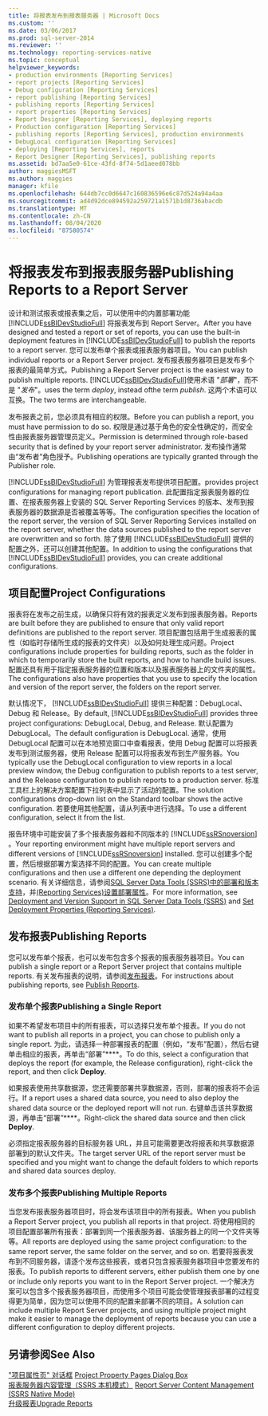 ```yaml
---
title: 将报表发布到报表服务器 | Microsoft Docs
ms.custom: ''
ms.date: 03/06/2017
ms.prod: sql-server-2014
ms.reviewer: ''
ms.technology: reporting-services-native
ms.topic: conceptual
helpviewer_keywords:
- production environments [Reporting Services]
- report projects [Reporting Services]
- Debug configuration [Reporting Services]
- report publishing [Reporting Services]
- publishing reports [Reporting Services]
- report properties [Reporting Services]
- Report Designer [Reporting Services], deploying reports
- Production configuration [Reporting Services]
- publishing reports [Reporting Services], production environments
- DebugLocal configuration [Reporting Services]
- deploying [Reporting Services], reports
- Report Designer [Reporting Services], publishing reports
ms.assetid: bd7aa5e0-61ce-43fd-8f74-5d1aeed078bb
author: maggiesMSFT
ms.author: maggies
manager: kfile
ms.openlocfilehash: 644db7cc0d6647c160836596e6c87d524a94a4aa
ms.sourcegitcommit: ad4d92dce894592a259721a1571b1d8736abacdb
ms.translationtype: MT
ms.contentlocale: zh-CN
ms.lasthandoff: 08/04/2020
ms.locfileid: "87580574"
---
```

# <a name="publishing-reports-to-a-report-server"></a><span data-ttu-id="8aa8e-102">将报表发布到报表服务器</span><span class="sxs-lookup"><span data-stu-id="8aa8e-102">Publishing Reports to a Report Server</span></span>
  <span data-ttu-id="8aa8e-103">设计和测试报表或报表集之后，可以使用中的内置部署功能 [!INCLUDE[ssBIDevStudioFull](../../includes/ssbidevstudiofull-md.md)] 将报表发布到 Report Server。</span><span class="sxs-lookup"><span data-stu-id="8aa8e-103">After you have designed and tested a report or set of reports, you can use the built-in deployment features in [!INCLUDE[ssBIDevStudioFull](../../includes/ssbidevstudiofull-md.md)] to publish the reports to a report server.</span></span> <span data-ttu-id="8aa8e-104">您可以发布单个报表或报表服务器项目。</span><span class="sxs-lookup"><span data-stu-id="8aa8e-104">You can publish individual reports or a Report Server project.</span></span> <span data-ttu-id="8aa8e-105">发布报表服务器项目是发布多个报表的最简单方式。</span><span class="sxs-lookup"><span data-stu-id="8aa8e-105">Publishing a Report Server project is the easiest way to publish multiple reports.</span></span> [!INCLUDE[ssBIDevStudioFull](../../includes/ssbidevstudiofull-md.md)]<span data-ttu-id="8aa8e-106">使用术语 "*部署*"，而不是 "*发布*"。</span><span class="sxs-lookup"><span data-stu-id="8aa8e-106">uses the term *deploy*, instead ofthe term *publish*.</span></span> <span data-ttu-id="8aa8e-107">这两个术语可以互换。</span><span class="sxs-lookup"><span data-stu-id="8aa8e-107">The two terms are interchangeable.</span></span>  
  
 <span data-ttu-id="8aa8e-108">发布报表之前，您必须具有相应的权限。</span><span class="sxs-lookup"><span data-stu-id="8aa8e-108">Before you can publish a report, you must have permission to do so.</span></span> <span data-ttu-id="8aa8e-109">权限是通过基于角色的安全性确定的，而安全性由报表服务器管理员定义。</span><span class="sxs-lookup"><span data-stu-id="8aa8e-109">Permission is determined through role-based security that is defined by your report server administrator.</span></span> <span data-ttu-id="8aa8e-110">发布操作通常由“发布者”角色授予。</span><span class="sxs-lookup"><span data-stu-id="8aa8e-110">Publishing operations are typically granted through the Publisher role.</span></span>  
  
 [!INCLUDE[ssBIDevStudioFull](../../includes/ssbidevstudiofull-md.md)] <span data-ttu-id="8aa8e-111">为管理报表发布提供项目配置。</span><span class="sxs-lookup"><span data-stu-id="8aa8e-111">provides project configurations for managing report publication.</span></span> <span data-ttu-id="8aa8e-112">此配置指定报表服务器的位置、在报表服务器上安装的 SQL Server Reporting Services 的版本、发布到报表服务器的数据源是否被覆盖等等。</span><span class="sxs-lookup"><span data-stu-id="8aa8e-112">The configuration specifies the location of the report server, the version of SQL Server Reporting Services installed on the report server, whether the data sources published to the report server are overwritten and so forth.</span></span> <span data-ttu-id="8aa8e-113">除了使用 [!INCLUDE[ssBIDevStudioFull](../../includes/ssbidevstudiofull-md.md)] 提供的配置之外，还可以创建其他配置。</span><span class="sxs-lookup"><span data-stu-id="8aa8e-113">In addition to using the configurations that [!INCLUDE[ssBIDevStudioFull](../../includes/ssbidevstudiofull-md.md)] provides, you can create additional configurations.</span></span>  
  
## <a name="project-configurations"></a><span data-ttu-id="8aa8e-114">项目配置</span><span class="sxs-lookup"><span data-stu-id="8aa8e-114">Project Configurations</span></span>  
 <span data-ttu-id="8aa8e-115">报表将在发布之前生成，以确保只将有效的报表定义发布到报表服务器。</span><span class="sxs-lookup"><span data-stu-id="8aa8e-115">Reports are built before they are published to ensure that only valid report definitions are published to the report server.</span></span> <span data-ttu-id="8aa8e-116">项目配置包括用于生成报表的属性（如临时存储所生成的报表的文件夹）以及如何处理生成问题。</span><span class="sxs-lookup"><span data-stu-id="8aa8e-116">Project configurations include properties for building reports, such as the folder in which to temporarily store the built reports, and how to handle build issues.</span></span> <span data-ttu-id="8aa8e-117">配置还具有用于指定报表服务器的位置和版本以及报表服务器上的文件夹的属性。</span><span class="sxs-lookup"><span data-stu-id="8aa8e-117">The configurations also have properties that you use to specify the location and version of the report server, the folders on the report server.</span></span>  
  
 <span data-ttu-id="8aa8e-118">默认情况下， [!INCLUDE[ssBIDevStudioFull](../../includes/ssbidevstudiofull-md.md)] 提供三种配置：DebugLocal、Debug 和 Release。</span><span class="sxs-lookup"><span data-stu-id="8aa8e-118">By default, [!INCLUDE[ssBIDevStudioFull](../../includes/ssbidevstudiofull-md.md)] provides three project configurations: DebugLocal, Debug, and Release.</span></span> <span data-ttu-id="8aa8e-119">默认配置为 DebugLocal。</span><span class="sxs-lookup"><span data-stu-id="8aa8e-119">The default configuration is DebugLocal.</span></span> <span data-ttu-id="8aa8e-120">通常，使用 DebugLocal 配置可以在本地预览窗口中查看报表，使用 Debug 配置可以将报表发布到测试服务器，使用 Release 配置可以将报表发布到生产服务器。</span><span class="sxs-lookup"><span data-stu-id="8aa8e-120">You typically use the DebugLocal configuration to view reports in a local preview window, the Debug configuration to publish reports to a test server, and the Release configuration to publish reports to a production server.</span></span> <span data-ttu-id="8aa8e-121">标准工具栏上的解决方案配置下拉列表中显示了活动的配置。</span><span class="sxs-lookup"><span data-stu-id="8aa8e-121">The solution configurations drop-down list on the Standard toolbar shows the active configuration.</span></span> <span data-ttu-id="8aa8e-122">若要使用其他配置，请从列表中进行选择。</span><span class="sxs-lookup"><span data-stu-id="8aa8e-122">To use a different configuration, select it from the list.</span></span>  
  
 <span data-ttu-id="8aa8e-123">报告环境中可能安装了多个报表服务器和不同版本的 [!INCLUDE[ssRSnoversion](../../includes/ssrsnoversion-md.md)] 。</span><span class="sxs-lookup"><span data-stu-id="8aa8e-123">Your reporting environment might have multiple report servers and different versions of [!INCLUDE[ssRSnoversion](../../includes/ssrsnoversion-md.md)] installed.</span></span> <span data-ttu-id="8aa8e-124">您可以创建多个配置，然后根据部署方案选择不同的配置。</span><span class="sxs-lookup"><span data-stu-id="8aa8e-124">You can create multiple configurations and then use a different one depending the deployment scenario.</span></span> <span data-ttu-id="8aa8e-125">有关详细信息，请参阅[SQL Server Data Tools &#40;SSRS&#41;中的部署和版本支持](../tools/deployment-and-version-support-in-sql-server-data-tools-ssrs.md)，并[&#40;Reporting Services&#41;设置部署属性](../tools/set-deployment-properties-reporting-services.md)。</span><span class="sxs-lookup"><span data-stu-id="8aa8e-125">For more information, see [Deployment and Version Support in SQL Server Data Tools &#40;SSRS&#41;](../tools/deployment-and-version-support-in-sql-server-data-tools-ssrs.md) and [Set Deployment Properties &#40;Reporting Services&#41;](../tools/set-deployment-properties-reporting-services.md).</span></span>  
  
## <a name="publishing-reports"></a><span data-ttu-id="8aa8e-126">发布报表</span><span class="sxs-lookup"><span data-stu-id="8aa8e-126">Publishing Reports</span></span>  
 <span data-ttu-id="8aa8e-127">您可以发布单个报表，也可以发布包含多个报表的报表服务器项目。</span><span class="sxs-lookup"><span data-stu-id="8aa8e-127">You can publish a single report or a Report Server project that contains multiple reports.</span></span> <span data-ttu-id="8aa8e-128">有关发布报表的说明，请参阅[发布报表](../publish-reports.md)。</span><span class="sxs-lookup"><span data-stu-id="8aa8e-128">For instructions about publishing reports, see [Publish Reports](../publish-reports.md).</span></span>  
  
### <a name="publishing-a-single-report"></a><span data-ttu-id="8aa8e-129">发布单个报表</span><span class="sxs-lookup"><span data-stu-id="8aa8e-129">Publishing a Single Report</span></span>  
 <span data-ttu-id="8aa8e-130">如果不希望发布项目中的所有报表，可以选择只发布单个报表。</span><span class="sxs-lookup"><span data-stu-id="8aa8e-130">If you do not want to publish all reports in a project, you can chose to publish only a single report.</span></span> <span data-ttu-id="8aa8e-131">为此，请选择一种部署报表的配置（例如，“发布”配置），然后右键单击相应的报表，再单击“部署”\*\*\*\*。</span><span class="sxs-lookup"><span data-stu-id="8aa8e-131">To do this, select a configuration that deploys the report (for example, the Release configuration), right-click the report, and then click **Deploy**.</span></span>  
  
 <span data-ttu-id="8aa8e-132">如果报表使用共享数据源，您还需要部署共享数据源，否则，部署的报表将不会运行。</span><span class="sxs-lookup"><span data-stu-id="8aa8e-132">If a report uses a shared data source, you need to also deploy the shared data source or the deployed report will not run.</span></span> <span data-ttu-id="8aa8e-133">右键单击该共享数据源，再单击“部署”\*\*\*\*。</span><span class="sxs-lookup"><span data-stu-id="8aa8e-133">Right-click the shared data source and then click **Deploy**.</span></span>  
  
 <span data-ttu-id="8aa8e-134">必须指定报表服务器的目标服务器 URL，并且可能需要更改将报表和共享数据源部署到的默认文件夹。</span><span class="sxs-lookup"><span data-stu-id="8aa8e-134">The target server URL of the report server must be specified and you might want to change the default folders to which reports and shared data sources deploy.</span></span>  
  
### <a name="publishing-multiple-reports"></a><span data-ttu-id="8aa8e-135">发布多个报表</span><span class="sxs-lookup"><span data-stu-id="8aa8e-135">Publishing Multiple Reports</span></span>  
 <span data-ttu-id="8aa8e-136">当您发布报表服务器项目时，将会发布该项目中的所有报表。</span><span class="sxs-lookup"><span data-stu-id="8aa8e-136">When you publish a Report Server project, you publish all reports in that project.</span></span> <span data-ttu-id="8aa8e-137">将使用相同的项目配置部署所有报表：部署到同一个报表服务器、该服务器上的同一个文件夹等等。</span><span class="sxs-lookup"><span data-stu-id="8aa8e-137">All reports are deployed using the same project configuration: to the same report server, the same folder on the server, and so on.</span></span> <span data-ttu-id="8aa8e-138">若要将报表发布到不同服务器，请逐个发布这些报表，或者只包含报表服务器项目中您要发布的报表。</span><span class="sxs-lookup"><span data-stu-id="8aa8e-138">To publish reports to different servers, either publish them one by one or include only reports you want to in the Report Server project.</span></span> <span data-ttu-id="8aa8e-139">一个解决方案可以包含多个报表服务器项目，而使用多个项目可能会使管理报表部署的过程变得更为简单，因为您可以使用不同的配置来部署不同的项目。</span><span class="sxs-lookup"><span data-stu-id="8aa8e-139">A solution can include multiple Report Server projects, and using multiple project might make it easier to manage the deployment of reports because you can use a different configuration to deploy different projects.</span></span>  
  
## <a name="see-also"></a><span data-ttu-id="8aa8e-140">另请参阅</span><span class="sxs-lookup"><span data-stu-id="8aa8e-140">See Also</span></span>  
 <span data-ttu-id="8aa8e-141">["项目属性页" 对话框](../tools/project-property-pages-dialog-box.md) </span><span class="sxs-lookup"><span data-stu-id="8aa8e-141">[Project Property Pages Dialog Box](../tools/project-property-pages-dialog-box.md) </span></span>  
 <span data-ttu-id="8aa8e-142">[报表服务器内容管理（SSRS 本机模式）](../report-server/report-server-content-management-ssrs-native-mode.md) </span><span class="sxs-lookup"><span data-stu-id="8aa8e-142">[Report Server Content Management &#40;SSRS Native Mode&#41;](../report-server/report-server-content-management-ssrs-native-mode.md) </span></span>  
 [<span data-ttu-id="8aa8e-143">升级报表</span><span class="sxs-lookup"><span data-stu-id="8aa8e-143">Upgrade Reports</span></span>](../install-windows/upgrade-reports.md)  
  
  
